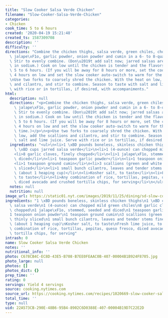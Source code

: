 ```yaml
---
title: "Slow Cooker Salsa Verde Chicken"
filename: "Slow-Cooker-Salsa-Verde-Chicken"
categories:
- Chicken
cook_time: 5 to 6 hours
created: '2020-04-19 15:21:48'
created_ts: 1587309708
description: ''
difficulty: ''
directions: "Combine the chicken thighs, salsa verde, green chiles, chopped garlic,\
  \ jalape\xF1o, garlic powder, onion powder and cumin in a 6- to 8-quart slow cooker.\
  \ Stir to evenly combine. (Don\u2019t add salt now; jarred salsas are often high\
  \ in sodium.) Cook on low until the chicken is tender and the flavors are blended,\
  \ 5 to 6 hours. (If you will be away for 8 hours or more, set the cook time for\
  \ 4 hours on low and set the slow cooker auto-switch to warm for the remaining time.)\n\
  \nUse two forks to coarsely shred the chicken. With the heat on low, add the scallions\
  \ and cilantro, and stir to combine. Season to taste with salt and lime juice. Serve\
  \ with rice or in tortillas, if desired, with accompaniments."
html:
  description: null
  directions: "<p>Combine the chicken thighs, salsa verde, green chiles, chopped garlic,\
    \ jalape\xF1o, garlic powder, onion powder and cumin in a 6- to 8-quart slow cooker.\
    \ Stir to evenly combine. (Don\u2019t add salt now; jarred salsas are often high\
    \ in sodium.) Cook on low until the chicken is tender and the flavors are blended,\
    \ 5 to 6 hours. (If you will be away for 8 hours or more, set the cook time for\
    \ 4 hours on low and set the slow cooker auto-switch to warm for the remaining\
    \ time.)</p>\n<p>Use two forks to coarsely shred the chicken. With the heat on\
    \ low, add the scallions and cilantro, and stir to combine. Season to taste with\
    \ salt and lime juice. Serve with rice or in tortillas, if desired, with accompaniments.</p>\n"
  ingredients: "<ul>\n<li>1 \xBD pounds boneless, skinless chicken thighs</li>\n<li>1\
    \ \xBD cups jarred salsa verde</li>\n<li>1 (4-ounce) can chopped mild green chiles</li>\n\
    <li>8 garlic cloves, finely chopped</li>\n<li>1 jalape\xF1o, stemmed, seeded and\
    \ diced</li>\n<li>1 teaspoon garlic powder</li>\n<li>1 teaspoon onion powder</li>\n\
    <li>1 teaspoon ground cumin</li>\n<li>3 scallions (green and white parts), thinly\
    \ sliced</li>\n<li>1 small bunch cilantro, leaves and tender stems finely chopped\
    \ (about 1 heaping cup)</li>\n<li>Kosher salt, to taste</li>\n<li>Fresh lime juice,\
    \ to taste</li>\n<li>Any combination of rice, tortillas, pepitas, queso fresco,\
    \ diced avocado and crushed tortilla chips, for serving</li>\n</ul>\n"
  notes: null
  nutrition: null
image_url: https://static01.nyt.com/images/2019/11/25/dining/sd-slow-cooker-salsa-verde-chicken/sd-slow-cooker-salsa-verde-chicken-articleLarge.jpg
ingredients: "1 \xBD pounds boneless, skinless chicken thighs\n1 \xBD cups jarred\
  \ salsa verde\n1 (4-ounce) can chopped mild green chiles\n8 garlic cloves, finely\
  \ chopped\n1 jalape\xF1o, stemmed, seeded and diced\n1 teaspoon garlic powder\n\
  1 teaspoon onion powder\n1 teaspoon ground cumin\n3 scallions (green and white parts),\
  \ thinly sliced\n1 small bunch cilantro, leaves and tender stems finely chopped\
  \ (about 1 heaping cup)\nKosher salt, to taste\nFresh lime juice, to taste\nAny\
  \ combination of rice, tortillas, pepitas, queso fresco, diced avocado and crushed\
  \ tortilla chips, for serving"
intrash: 0
name: Slow Cooker Salsa Verde Chicken
notes: ''
nutritional_info: ''
photo: C678CB4C-EC8D-43E5-B708-B7EE0FEAAC0B-407-00004B1B924F8705.jpg
photo_large: null
photos: []
photos_dict: {}
prep_time: ''
rating: 0
servings: Yield 4 servings
source: cooking.nytimes.com
source_url: https://cooking.nytimes.com/recipes/1020669-slow-cooker-salsa-verde-chicken?action=click&module=Global%20Search%20Recipe%20Card&pgType=search&rank=1
total_time: ''
type: null
uid: 22A573CB-290E-48B6-95B4-8902C6D0388E-407-00004B19D7C22E2D
---
```

